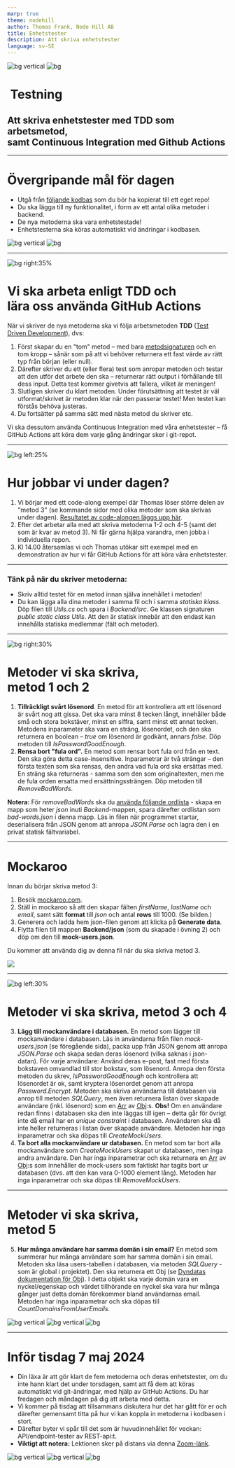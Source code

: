 ```yaml
---
marp: true
theme: nodehill
author: Thomas Frank, Node Hill AB
title: Enhetstester
description: Att skriva enhetstester
language: sv-SE
---
```


<!-- _class: first-page -->
<!-- header: '<p>Testning &ndash; Enhetstester, 2024-05-02</p>' -->

![bg vertical](images/white_1px.jpg)
![bg](images/lego.jpg)

# &nbsp;Testning
## Att skriva enhetstester med TDD som arbetsmetod,<br>samt Continuous Integration med Github Actions

---
<!-- paginate: true -->
<!-- _class: tight-list big-margins -->

# Övergripande mål för dagen
- Utgå från [följande kodbas]((https://github.com/ironboy/TestCSharpApi)) som du bör ha kopierat till ett eget repo!
- Du ska lägga till ny funktionalitet, i form av ett antal olika metoder i backend.
- De nya metoderna ska vara enhetstestade!
- Enhetstesterna ska köras automatiskt vid ändringar i kodbasen.

![bg vertical](images/white_1px.jpg)
![bg](images/goal-dart.jpg)

---
<!-- paginate: true -->
<!-- _class: tight-list -->
![bg right:35%](images/tdd.jpg)

# Vi ska arbeta enligt TDD och<br>lära oss använda GitHub Actions

När vi skriver de nya metoderna ska vi följa arbetsmetoden **TDD** ([Test Driven Development](https://marsner.com/blog/why-test-driven-development-tdd/)), dvs:
  1. Först skapar du en "tom" metod – med bara [metodsignaturen](https://www.c-sharpcorner.com/UploadFile/puranindia/method-signatures-in-C-Sharp/) och en tom kropp – sånär som på att vi behöver returnera ett fast värde av rätt typ från början (eller null).
  2. Därefter skriver du ett (eller flera) test som anropar metoden och testar att den utför det arbete den ska – returnerar rätt output i förhållande till dess input. Detta test kommer givetvis att fallera, vilket är meningen!
  3. Slutligen skriver du klart metoden. Under förutsättning att testet är väl utformat/skrivet är metoden klar när den passerar testet! Men testet kan förstås behöva justeras.
  4. Du fortsätter på samma sätt med nästa metod du skriver etc.

Vi ska dessutom använda Continuous Integration med våra enhetstester – få GitHub Actions att köra dem varje gång ändringar sker i git-repot.

---
<!-- paginate: true -->
<!-- _class: tight-list -->
![bg left:25%](images/dirty-hands.jpg)

# Hur jobbar vi under dagen?
1. Vi börjar med ett code-along exempel där Thomas löser större delen av "metod 3" (se kommande sidor med olika metoder som ska skrivas under dagen). [Resultatet av code-alongen läggs upp här](https://sys23m-jensen.lms.nodehill.se/article/kodexempel-enhetstester-i-c).
2. Efter det arbetar alla med att skriva metoderna 1-2 och 4-5 (samt det som är kvar av metod 3). Ni får gärna hjälpa varandra, men jobba i individuella repon.
3. Kl 14.00 återsamlas vi och Thomas utökar sitt exempel med en demonstration av hur vi får GitHub Actions för att köra våra enhetstester.

<hr>

### Tänk på när du skriver metoderna:
- Skriv alltid testet för en metod innan själva innehållet i metoden!
- Du kan lägga alla dina metoder i samma fil och i samma *statiska klass*. Döp filen till *Utils.cs* och spara i *Backend/src*. Ge klassen signaturen *public static class Utils*. Att den är statisk  innebär att den endast kan innehålla statiska medlemmar (fält och metoder).

---
<!-- paginate: true -->
<!-- _class: tight-list -->
![bg right:30%](images/writing.jpg)

# Metoder vi ska skriva,<br>metod 1 och 2

1. **Tillräckligt svårt lösenord**. En metod för att kontrollera att ett lösenord är svårt nog att gissa. Det ska vara minst 8 tecken långt, innehåller både små och stora bokstäver, minst en siffra, samt minst ett annat tecken. Metodens inparameter ska vara en sträng, lösenordet, och den ska returnera en boolean – *true* om lösenord är godkänt, annars *false*. Döp metoden till *IsPasswordGoodEnough*.
2. **Rensa bort "fula ord".** En metod som rensar bort fula ord från en text. Den ska göra detta case-insensitive. Inparametrar är två strängar – den första texten som ska rensas, den andra vad fula ord ska ersättas med. En sträng ska returneras - samma som den som originaltexten, men me de fula orden ersatta med ersättningssträngen. Döp metoden till *RemoveBadWords*. 

**Notera:** För *removeBadWords* ska du [använda följande ordlista](https://github.com/rudolph2907/bad-language-filter/blob/master/badwords.json) - skapa en mapp som heter *json* inuti *Backend*-mappen, spara därefter ordlistan som *bad-words.json* i denna mapp. Läs in filen när programmet startar, deserialisera från JSON genom att anropa *JSON.Parse* och lagra den i en privat statisk fältvariabel.

---
<!-- paginate: true -->
<!-- _class: tight-list mockaroo-page -->


# Mockaroo
Innan du börjar skriva metod 3: 
1. Besök [mockaroo.com](https://mockaroo.com).
2. Ställ in mockaroo så att den skapar fälten *firstName*, *lastName* och *email*, samt sätt **format** till *json* och antal **rows** till 1000. (Se bilden.)
2. Generera och ladda hem json-filen genom att klicka på **Generate data**.
3. Flytta filen till mappen **Backend/json** (som du skapade i övning 2) och döp om den till **mock-users.json**.

Du kommer att använda dig av denna fil när du ska skriva metod 3.

<img src="images/mockaroo.jpg">

---
<!-- paginate: true -->
<!-- _class: tight-list -->
![bg left:30%](images/writing.jpg)

# Metoder vi ska skriva, metod 3 och 4

3. **Lägg till mockanvändare i databasen.** En metod som lägger till mockanvändare i databasen. Läs in användarna från filen *mock-users.json* (se föregående sida), packa upp från JSON genom att anropa *JSON.Parse* och skapa sedan deras lösenord (vilka saknas i json-datan). För varje användare: Använd deras e-post, fast med första bokstaven omvandlad till stor bokstav, som lösenord. Anropa den första metoden du skrev, *IsPasswordGoodEnough* och kontrollera att lösenordet är ok, samt kryptera lösenordet genom att anropa *Password.Encrypt*. Metoden ska skriva användarna till databasen via anrop till metoden *SQLQuery*, men även returnera listan över skapade användare (inkl. lösenord) som en [Arr](https://dyndata.nodehill.com/#arr-smart-arrays) av [Obj](https://dyndata.nodehill.com/#obj-smart-objects):s. **Obs!** Om en användare redan finns i databasen ska den inte läggas till igen – detta går för övrigt inte då email har en *unique constraint* i databasen. Användaren ska då inte heller returneras i listan över skapade användare. Metoden har inga inparametrar och ska döpas till *CreateMockUsers*. 
4. **Ta bort alla mockanvändare ur databasen.** En metod som tar bort alla mockanvändare som *CreateMockUsers* skapat ur databasen, men inga andra användare. Den har inga inparametrar och ska returnera en [Arr](https://dyndata.nodehill.com/#arr-smart-arrays) av [Obj](https://dyndata.nodehill.com/#obj-smart-objects):s som innehåller de mock-users som faktiskt har tagits bort ur databasen (dvs. att den kan vara 0-1000 element lång). Metoden har inga inparametrar och ska döpas till *RemoveMockUsers*. 

---
<!-- paginate: true -->
<!-- _class: tight-list big-margins -->


# Metoder vi ska skriva,<br>metod 5

5. **Hur många användare har samma domän i sin email?** En metod som summerar hur många användare som har samma domän i sin email. Metoden ska läsa users-tabellen i databasen, via metoden *SQLQuery* - som är global i projektet). Den ska returnera ett Obj (se [Dyndatas dokumentation för Obj](https://dyndata.nodehill.com/#obj-smart-objects)). I detta objekt ska varje domän vara en nyckel/egenskap och värdet tillhörande en nyckel ska vara hur många gånger just detta domän förekommer bland användarnas email. Metoden har inga inparametrar och ska döpas till *CountDomainsFromUserEmails*. 

![bg vertical](images/white_1px.jpg)
![bg vertical](images/white_1px.jpg)
![bg](images/writing.jpg)

---

<!-- paginate: true -->
<!-- _class: tight-list big-margins -->

# Inför tisdag 7 maj 2024
- Din läxa är att gör klart de fem metoderna och deras enhetstester, om du inte hann klart det under torsdagen, samt att få dem att köras automatiskt vid git-ändringar, med hjälp av GitHub Actions. Du har fredagen och måndagen på dig att arbeta med detta.
- Vi kommer på tisdag att tillsammans diskutera hur det har gått för er och därefter gemensamt titta på hur vi kan koppla in metoderna i kodbasen i stort.
- Därefter byter vi spår till det som är huvudinnehållet för veckan: API/endpoint-tester av REST-api:t.
- **Viktigt att notera:** Lektionen sker på distans via denna [Zoom-länk](https://zoom.us/j/91961963909).


![bg vertical](images/white_1px.jpg)
![bg vertical](images/white_1px.jpg)
![bg](images/whats-next-wide.jpg)